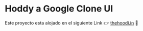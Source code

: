 # Hoddy a Google Clone UI

Este proyecto esta alojado en el siguiente Link 👉 [thehoodi.in](thehoodi.in) 🎉

